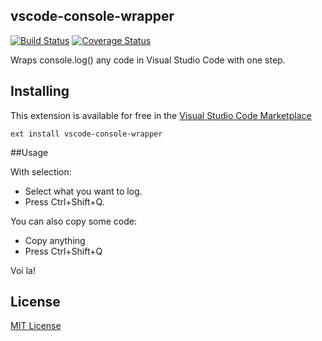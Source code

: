 ## vscode-console-wrapper

[![Build Status](https://travis-ci.org/fabiodamasceno/vscode-console-wrapper.svg?branch=master)](https://travis-ci.org/fabiodamasceno/vscode-console-wrapper)
[![Coverage Status](https://coveralls.io/repos/github/fabiodamasceno/vscode-console-wrapper/badge.svg?branch=master)](https://coveralls.io/github/fabiodamasceno/vscode-console-wrapper?branch=master)

Wraps console.log() any code in Visual Studio Code with one step.

## Installing

This extension is available for free in the [Visual Studio Code Marketplace](https://marketplace.visualstudio.com/items?itemName=fabiodam.vscode-console-wrapper) 
```
ext install vscode-console-wrapper
``` 

##Usage

With selection:
* Select what you want to log.
* Press Ctrl+Shift+Q.

You can also copy some code:
* Copy anything
* Press Ctrl+Shift+Q

Voi la!

## License
[MIT License](https://raw.githubusercontent.com/akamud/vscode-caniuse/master/LICENSE)